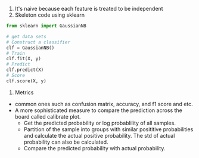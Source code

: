 1. It's naive because each feature is treated to be independent
1. Skeleton code using sklearn
```python
from sklearn import GaussianNB

# get data sets
# Construct a classifier
clf = GaussianNB()
# Train
clf.fit(X, y)
# Predict
clf.predict(X)
# Score
clf.score(X, y)
```
1. Metrics
* common ones such as confusion matrix, accuracy, and f1 score and etc.
* A more sophisticated measure to compare the prediction across the board called calibrate plot.
  - Get the predicted probability or log probablility of all samples.
  - Partition of the sample into groups with similar posititive probabilities and calculate the actual positive probability.
    The std of actual probability can also be calculated.
  - Compare the predicted probability with actual probability.
